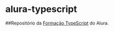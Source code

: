 # alura-typescript

##Repositório da [Formação TypeScript](https://www.alura.com.br/formacao-typescript) do Alura.
